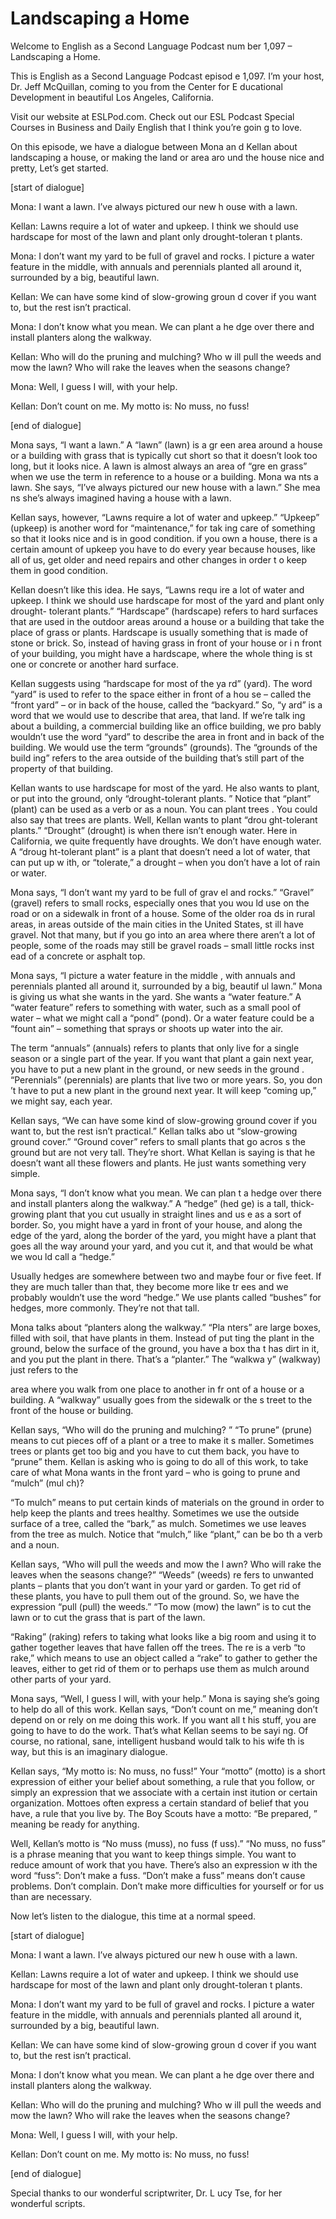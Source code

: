 # Landscaping a Home

Welcome to English as a Second Language Podcast num ber 1,097 – Landscaping a Home.

This is English as a Second Language Podcast episod e 1,097. I’m your host, Dr. Jeff McQuillan, coming to you from the Center for E ducational Development in beautiful Los Angeles, California.

Visit our website at ESLPod.com. Check out our ESL Podcast Special Courses in Business and Daily English that I think you’re goin g to love.

On this episode, we have a dialogue between Mona an d Kellan about landscaping a house, or making the land or area aro und the house nice and pretty, Let’s get started.

[start of dialogue]

Mona: I want a lawn. I’ve always pictured our new h ouse with a lawn.

Kellan: Lawns require a lot of water and upkeep. I think we should use hardscape for most of the lawn and plant only drought-toleran t plants.

Mona: I don’t want my yard to be full of gravel and  rocks. I picture a water feature in the middle, with annuals and perennials planted all around it, surrounded by a big, beautiful lawn.

Kellan: We can have some kind of slow-growing groun d cover if you want to, but the rest isn’t practical.

Mona: I don’t know what you mean. We can plant a he dge over there and install planters along the walkway.

Kellan: Who will do the pruning and mulching? Who w ill pull the weeds and mow the lawn? Who will rake the leaves when the seasons  change?

Mona: Well, I guess I will, with your help.

Kellan: Don’t count on me. My motto is: No muss, no  fuss!

[end of dialogue]

Mona says, “I want a lawn.” A “lawn” (lawn) is a gr een area around a house or a building with grass that is typically cut short so that it doesn’t look too long, but it looks nice. A lawn is almost always an area of “gre en grass” when we use the term in reference to a house or a building. Mona wa nts a lawn. She says, “I’ve always pictured our new house with a lawn.” She mea ns she’s always imagined having a house with a lawn.

Kellan says, however, “Lawns require a lot of water  and upkeep.” “Upkeep” (upkeep) is another word for “maintenance,” for tak ing care of something so that it looks nice and is in good condition. if you own a house, there is a certain amount of upkeep you have to do every year because houses, like all of us, get older and need repairs and other changes in order t o keep them in good condition.

Kellan doesn’t like this idea. He says, “Lawns requ ire a lot of water and upkeep. I think we should use hardscape for most of the yard and plant only drought- tolerant plants.” “Hardscape” (hardscape) refers to  hard surfaces that are used in the outdoor areas around a house or a building that  take the place of grass or plants. Hardscape is usually something that is made  of stone or brick. So, instead of having grass in front of your house or i n front of your building, you might have a hardscape, where the whole thing is st one or concrete or another hard surface.

Kellan suggests using “hardscape for most of the ya rd” (yard). The word “yard” is used to refer to the space either in front of a hou se – called the “front yard” – or in back of the house, called the “backyard.” So, “y ard” is a word that we would use to describe that area, that land. If we’re talk ing about a building, a commercial building like an office building, we pro bably wouldn’t use the word “yard” to describe the area in front and in back of  the building. We would use the term “grounds” (grounds). The “grounds of the build ing” refers to the area outside of the building that’s still part of the property of that building.

Kellan wants to use hardscape for most of the yard.  He also wants to plant, or put into the ground, only “drought-tolerant plants. ” Notice that “plant” (plant) can be used as a verb or as a noun. You can plant trees . You could also say that trees are plants. Well, Kellan wants to plant “drou ght-tolerant plants.” “Drought” (drought) is when there isn’t enough water. Here in  California, we quite frequently have droughts. We don’t have enough water. A “droug ht-tolerant plant” is a plant that doesn’t need a lot of water, that can put up w ith, or “tolerate,” a drought – when you don’t have a lot of rain or water.

Mona says, “I don’t want my yard to be full of grav el and rocks.” “Gravel” (gravel) refers to small rocks, especially ones that you wou ld use on the road or on a sidewalk in front of a house. Some of the older roa ds in rural areas, in areas outside of the main cities in the United States, st ill have gravel. Not that many, but if you go into an area where there aren’t a lot  of people, some of the roads may still be gravel roads – small little rocks inst ead of a concrete or asphalt top.

Mona says, “I picture a water feature in the middle , with annuals and perennials planted all around it, surrounded by a big, beautif ul lawn.” Mona is giving us what she wants in the yard. She wants a “water feature.”  A “water feature” refers to something with water, such as a small pool of water  – what we might call a “pond” (pond). Or a water feature could be a “fount ain” – something that sprays or shoots up water into the air.

The term “annuals” (annuals) refers to plants that only live for a single season or a single part of the year. If you want that plant a gain next year, you have to put a new plant in the ground, or new seeds in the ground . “Perennials” (perennials) are plants that live two or more years. So, you don ’t have to put a new plant in the ground next year. It will keep “coming up,” we might say, each year.

Kellan says, “We can have some kind of slow-growing  ground cover if you want to, but the rest isn’t practical.” Kellan talks abo ut “slow-growing ground cover.” “Ground cover” refers to small plants that go acros s the ground but are not very tall. They’re short. What Kellan is saying is that he doesn’t want all these flowers and plants. He just wants something very simple.

Mona says, “I don’t know what you mean. We can plan t a hedge over there and install planters along the walkway.” A “hedge” (hed ge) is a tall, thick-growing plant that you cut usually in straight lines and us e as a sort of border. So, you might have a yard in front of your house, and along  the edge of the yard, along the border of the yard, you might have a plant that  goes all the way around your yard, and you cut it, and that would be what we wou ld call a “hedge.”

Usually hedges are somewhere between two and maybe four or five feet. If they are much taller than that, they become more like tr ees and we probably wouldn’t use the word “hedge.” We use plants called “bushes”  for hedges, more commonly. They’re not that tall.

Mona talks about “planters along the walkway.” “Pla nters” are large boxes, filled with soil, that have plants in them. Instead of put ting the plant in the ground, below the surface of the ground, you have a box tha t has dirt in it, and you put the plant in there. That’s a “planter.” The “walkwa y” (walkway) just refers to the

area where you walk from one place to another in fr ont of a house or a building. A “walkway” usually goes from the sidewalk or the s treet to the front of the house or building.

Kellan says, “Who will do the pruning and mulching? ” “To prune” (prune) means to cut pieces off of a plant or a tree to make it s maller. Sometimes trees or plants get too big and you have to cut them back, you have  to “prune” them. Kellan is asking who is going to do all of this work, to take  care of what Mona wants in the front yard – who is going to prune and “mulch” (mul ch)?

“To mulch” means to put certain kinds of materials on the ground in order to help keep the plants and trees healthy. Sometimes we use  the outside surface of a tree, called the “bark,” as mulch. Sometimes we use  leaves from the tree as mulch. Notice that “mulch,” like “plant,” can be bo th a verb and a noun.

Kellan says, “Who will pull the weeds and mow the l awn? Who will rake the leaves when the seasons change?” “Weeds” (weeds) re fers to unwanted plants – plants that you don’t want in your yard or garden. To get rid of these plants, you have to pull them out of the ground. So, we have the expression “pull (pull) the weeds.” “To mow (mow) the lawn” is to cut the lawn or to cut the grass that is part of the lawn.

“Raking” (raking) refers to taking what looks like a big room and using it to gather together leaves that have fallen off the trees. The re is a verb “to rake,” which means to use an object called a “rake” to gather to gether the leaves, either to get rid of them or to perhaps use them as mulch around other parts of your yard.

Mona says, “Well, I guess I will, with your help.” Mona is saying she’s going to help do all of this work. Kellan says, “Don’t count  on me,” meaning don’t depend on or rely on me doing this work. If you want all t his stuff, you are going to have to do the work. That’s what Kellan seems to be sayi ng. Of course, no rational, sane, intelligent husband would talk to his wife th is way, but this is an imaginary dialogue.

Kellan says, “My motto is: No muss, no fuss!” Your “motto” (motto) is a short expression of either your belief about something, a  rule that you follow, or simply an expression that we associate with a certain inst itution or certain organization. Mottoes often express a certain standard of belief that you have, a rule that you live by. The Boy Scouts have a motto: “Be prepared, ” meaning be ready for anything.

Well, Kellan’s motto is “No muss (muss), no fuss (f uss).” “No muss, no fuss” is a phrase meaning that you want to keep things simple.  You want to reduce amount of work that you have. There’s also an expression w ith the word “fuss”: Don’t make a fuss. “Don’t make a fuss” means don’t cause problems. Don’t complain. Don’t make more difficulties for yourself or for us  than are necessary.

Now let’s listen to the dialogue, this time at a normal speed.

[start of dialogue]

Mona: I want a lawn. I’ve always pictured our new h ouse with a lawn.

Kellan: Lawns require a lot of water and upkeep. I think we should use hardscape for most of the lawn and plant only drought-toleran t plants.

Mona: I don’t want my yard to be full of gravel and  rocks. I picture a water feature in the middle, with annuals and perennials planted all around it, surrounded by a big, beautiful lawn.

Kellan: We can have some kind of slow-growing groun d cover if you want to, but the rest isn’t practical.

Mona: I don’t know what you mean. We can plant a he dge over there and install planters along the walkway.

Kellan: Who will do the pruning and mulching? Who w ill pull the weeds and mow the lawn? Who will rake the leaves when the seasons  change?

Mona: Well, I guess I will, with your help.

Kellan: Don’t count on me. My motto is: No muss, no  fuss!

[end of dialogue]

Special thanks to our wonderful scriptwriter, Dr. L ucy Tse, for her wonderful scripts.



